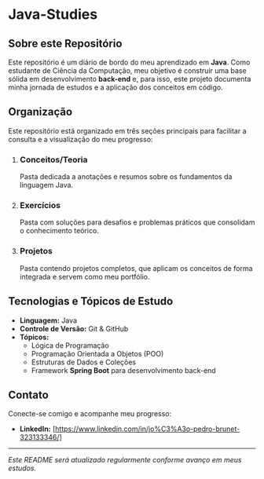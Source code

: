 # Java-Studies

## Sobre este Repositório

Este repositório é um diário de bordo do meu aprendizado em **Java**. Como estudante de Ciência da Computação, meu objetivo é construir uma base sólida em desenvolvimento **back-end** e, para isso, este projeto documenta minha jornada de estudos e a aplicação dos conceitos em código.

## Organização

Este repositório está organizado em três seções principais para facilitar a consulta e a visualização do meu progresso:

1.  ### Conceitos/Teoria
    Pasta dedicada a anotações e resumos sobre os fundamentos da linguagem Java.

2.  ### Exercícios
    Pasta com soluções para desafios e problemas práticos que consolidam o conhecimento teórico.

3.  ### Projetos
    Pasta contendo projetos completos, que aplicam os conceitos de forma integrada e servem como meu portfólio.

## Tecnologias e Tópicos de Estudo

* **Linguagem:** Java
* **Controle de Versão:** Git & GitHub
* **Tópicos:**
    * Lógica de Programação
    * Programação Orientada a Objetos (POO)
    * Estruturas de Dados e Coleções
    * Framework **Spring Boot** para desenvolvimento back-end

## Contato

Conecte-se comigo e acompanhe meu progresso:

* **LinkedIn:** [https://www.linkedin.com/in/jo%C3%A3o-pedro-brunet-323133346/]


---
_Este README será atualizado regularmente conforme avanço em meus estudos._
